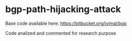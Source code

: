 # bgp-path-hijacking-attack

Base code available here: https://bitbucket.org/jvimal/bgp

Code analized and commented for research purpose
